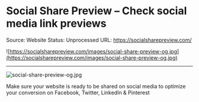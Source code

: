 # Social Share Preview – Check social media link previews

Source: Website
Status: Unprocessed
URL: https://socialsharepreview.com/

![https://socialsharepreview.com/images/social-share-preview-og.jpg](https://socialsharepreview.com/images/social-share-preview-og.jpg)

---

![social-share-preview-og.jpg](Social%20Share%20Preview%20%E2%80%93%20Check%20social%20media%20link%20pre%20b43a07a4a56249ab9c7d209e796055dd/social-share-preview-og.jpg)

Make sure your website is ready to be shared on social media to optimize your conversion on Facebook, Twitter, LinkedIn & Pinterest